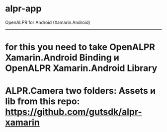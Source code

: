 # alpr-app
OpenALPR for Android (Xamarin.Android)

___________________________________________________________________________________________

# for this you need to take OpenALPR Xamarin.Android Binding и OpenALPR Xamarin.Android Library
# ALPR.Camera two folders: Assets и lib from this repo: https://github.com/gutsdk/alpr-xamarin
